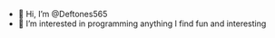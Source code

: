 - 👋 Hi, I’m @Deftones565
- 👀 I’m interested in programming anything I find fun and interesting

<!---
Deftones565/Deftones565 is a ✨ special ✨ repository because its `README.md` (this file) appears on your GitHub profile.
You can click the Preview link to take a look at your changes.
--->
